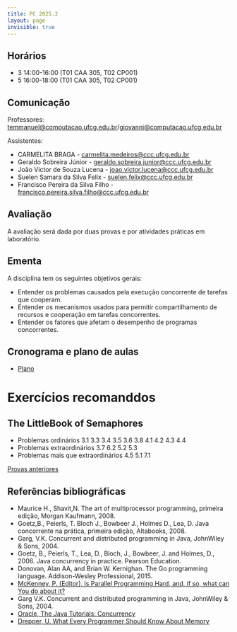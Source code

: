 ```yaml
---
title: PC 2025.2
layout: page
invisible: true
---
```


## Horários

* 3 14:00-16:00 (T01 CAA 305, T02 CP001)
* 5 16:00-18:00 (T01 CAA 305, T02 CP001) 

## Comunicação

Professores: temmanuel@computacao.ufcg.edu.br/giovanni@computacao.ufcg.edu.br

Assistentes:
* CARMELITA BRAGA - carmelita.medeiros@ccc.ufcg.edu.br
* Geraldo Sobreira Júnior -  geraldo.sobreira.junior@ccc.ufcg.edu.br
* João Victor de Souza Lucena - joao.victor.lucena@ccc.ufcg.edu.br
* Suelen Samara da Silva Felix - suelen.felix@ccc.ufcg.edu.br
* Francisco Pereira da Silva Filho - francisco.pereira.silva.filho@ccc.ufcg.edu.br

## Avaliação
A avaliação será dada por duas provas e por atividades práticas em laboratório. 


## Ementa

A disciplina tem os seguintes objetivos gerais:
* Entender os problemas causados pela execução concorrente de tarefas que cooperam.
* Entender os mecanismos usados para permitir compartilhamento de recursos e cooperação em tarefas concorrentes.
* Entender os fatores que afetam o desempenho de programas concorrentes.


## Cronograma e plano de aulas

* [Plano](https://docs.google.com/spreadsheets/d/1kalH27uk-C415UoG10OlYxSAALSyH0tsgxqJzY6SBKk/edit?usp=sharing)

# Exercícios recomanddos
## The LittleBook of Semaphores
* Problemas ordinários
3.1
3.3
3.4
3.5
3.6
3.8
4.1
4.2
4.3
4.4
* Problemas extraordinários
3.7
6.2
5.2
5.3
* Problemas mais que extraordinários
4.5
5.1
7.1		
		
[Provas anteriores](https://docs.google.com/document/d/1sr02XLInPz4Vb6ZeVRD06lONka6sqaEIIK82bUznROk/edit?usp=sharing)

## Referências bibliográficas

* Maurice H., Shavit,N. The art of multiprocessor programming, primeira edição, Morgan Kaufmann, 2008.
* Goetz,B., Peierls, T. Bloch J., Bowbeer J., Holmes D., Lea, D. Java concorrente na prática, primeira edição, Altabooks, 2008.
* Garg, V.K. Concurrent and distributed programming in Java, JohnWiley & Sons, 2004.
* Goetz, B., Peierls, T., Lea, D., Bloch, J., Bowbeer, J. and Holmes, D., 2006. Java concurrency in practice. Pearson Education.
* Donovan, Alan AA, and Brian W. Kernighan. The Go programming language. Addison-Wesley Professional, 2015.
* [McKenney, P. (Editor), Is Parallel Programming Hard, and, if so, what can You do about it?](http://kernel.org/pub/linux/kernel/people/paulmck/perfbook/perfbook.2011.01.02a.pdf)
* Garg V.K. Concurrent and distributed programming in Java, JohnWiley & Sons, 2004.
* [Oracle, The Java Tutorials: Concurrency](http://docs.oracle.com/javase/tutorial/essential/concurrency/)
* [Drepper, U. What Every Programmer Should Know About Memory](ftp://ftp.linux.org.ua/pub/docs/developer/general/cpumemory.pdf)
